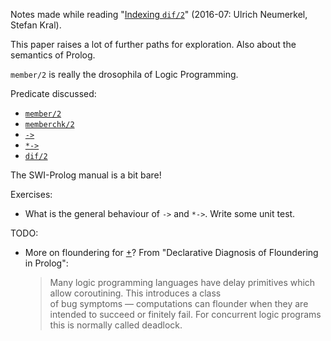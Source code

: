 Notes made while reading "[Indexing `dif/2`](https://arxiv.org/abs/1607.01590v1)" (2016-07: Ulrich Neumerkel, Stefan Kral).

This paper raises a lot of further paths for exploration. Also about the semantics of Prolog.

`member/2` is really the drosophila of Logic Programming.

Predicate discussed:

- [`member/2`](https://eu.swi-prolog.org/pldoc/doc_for?object=member/2)
- [`memberchk/2`](https://eu.swi-prolog.org/pldoc/doc_for?object=memberchk/2)
- [`->`](https://eu.swi-prolog.org/pldoc/doc_for?object=(-%3E)/2)
- [`*->`](https://eu.swi-prolog.org/pldoc/doc_for?object=(*-%3E)/2)
- [`dif/2`](https://eu.swi-prolog.org/pldoc/doc_for?object=dif/2)

The SWI-Prolog manual is a bit bare!

Exercises:

- What is the general behaviour of `->` and `*->`. Write some unit test.

TODO:

- More on floundering for [\+](https://eu.swi-prolog.org/pldoc/doc_for?object=(%5C%2B)/1)?
  From "Declarative Diagnosis of Floundering in Prolog": 
  > Many logic programming languages have delay primitives which allow coroutining. This introduces a class  
  > of bug symptoms — computations can flounder when they are intended to succeed or finitely fail. For concurrent
  > logic programs this is normally called deadlock.



